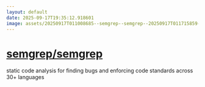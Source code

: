 ```yaml
---
layout: default
date: 2025-09-17T19:35:12.918601
image: assets/20250917T011008685--semgrep--semgrep--20250917T011715859--cropped.png
---
```


# [semgrep/semgrep](https://github.com/semgrep/semgrep)

static code analysis for finding bugs and enforcing code standards across 30+ languages
